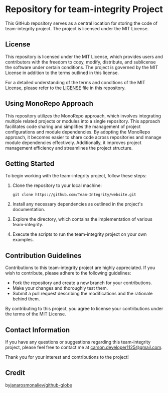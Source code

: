 # Repository for team-integrity Project

This GitHub repository serves as a central location for storing the code of team-integrity project. The project is licensed under the MIT License.

## License

This repository is licensed under the MIT License, which provides users and contributors with the freedom to copy, modify, distribute, and sublicense the software under certain conditions. The project is governed by the MIT License in addition to the terms outlined in this license.

For a detailed understanding of the terms and conditions of the MIT License, please refer to the [LICENSE](LICENSE) file in this repository.

## Using MonoRepo Approach

This repository utilizes the MonoRepo approach, which involves integrating multiple related projects or modules into a single repository. This approach facilitates code sharing and simplifies the management of project configurations and module dependencies. By adopting the MonoRepo approach, it becomes easier to share code across repositories and manage module dependencies effectively. Additionally, it improves project management efficiency and streamlines the project structure.

## Getting Started

To begin working with the team-integrity project, follow these steps:

1. Clone the repository to your local machine:

   `
   git clone https://github.com/Team-Integrity/website.git
   `

2. Install any necessary dependencies as outlined in the project's documentation.

3. Explore the directory, which contains the implementation of various team-integrity.

4. Execute the scripts to run the team-integrity project on your own examples.

## Contribution Guidelines

Contributions to this team-integrity project are highly appreciated. If you wish to contribute, please adhere to the following guidelines:

- Fork the repository and create a new branch for your contributions.
- Make your changes and thoroughly test them.
- Submit a pull request describing the modifications and the rationale behind them.

By contributing to this project, you agree to license your contributions under the terms of the MIT License.

## Contact Information

If you have any questions or suggestions regarding this team-integrity project, please feel free to contact me at [carson.developer1125@gmail.com](mailto:carson.developer1125@gmail.com).

Thank you for your interest and contributions to the project!

## Credit
by[janarosmonaliev/github-globe](https://github.com/janarosmonaliev/github-globe)
